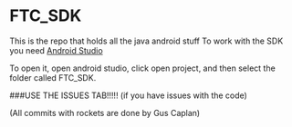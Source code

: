 # FTC_SDK
This is the repo that holds all the java android stuff
To work with the SDK you need [Android Studio](https://developer.android.com/sdk/index.html)

To open it, open android studio, click open project, and then select the folder called FTC_SDK.

###USE THE ISSUES TAB!!!!!
(if you have issues with the code)

(All commits with rockets are done by Gus Caplan)
